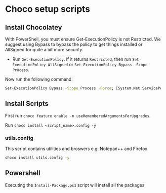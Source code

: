 # Choco setup scripts

## Install Chocolatey
With PowerShell, you must ensure Get-ExecutionPolicy is not Restricted. We suggest using Bypass to bypass the policy to get things installed or AllSigned for quite a bit more security.
 - Run `Get-ExecutionPolicy`. If it returns `Restricted`, then run `Set-ExecutionPolicy AllSigned` or `Set-ExecutionPolicy Bypass -Scope Process`.

Now run the following command:
```bash
Set-ExecutionPolicy Bypass -Scope Process -Force; [System.Net.ServicePointManager]::SecurityProtocol = [System.Net.ServicePointManager]::SecurityProtocol -bor 3072; iex ((New-Object System.Net.WebClient).DownloadString('https://community.chocolatey.org/install.ps1'))
```


## Install Scripts

First run `choco feature enable -n useRememberedArgumentsForUpgrades`.

Run `choco install <script_name>.config -y`

### utils.config
This script contains utilities and broswers e.g. Notepad++ and Firefox
```cmd
choco install utils.config -y
```



## Powershell
Executing the `Install-Package.ps1` script will install all the packages.
